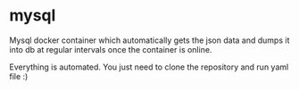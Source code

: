 # mysql
Mysql docker container which automatically gets the json data and dumps it into db at regular intervals once the container is online.

Everything is automated. You just need to clone the repository and run yaml file :)
